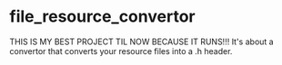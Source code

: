 # file_resource_convertor
THIS IS MY BEST PROJECT TIL NOW BECAUSE IT RUNS!!! It's about a convertor that converts your resource files into a .h header.
